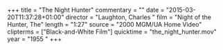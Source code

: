 +++
title = "The Night Hunter"
commentary = ""
date = "2015-03-20T11:37:28+01:00"
director = "Laughton, Charles "
film = "Night of the Hunter, The"
length = "1:27"
source = "2000 MGM/UA Home Video"
clipterms = ["Black-and-White Film"]
quicktime = "the_night_hunter.mov"
year = "1955 "
+++